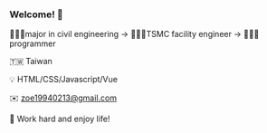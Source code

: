 ### Welcome! 👋

👩🏻‍🎓major in civil engineering → 👷🏻‍♀️TSMC facility engineer → 👩🏻‍💻programmer

🇹🇼 Taiwan

💡 HTML/CSS/Javascript/Vue

✉️ <a href="mailto:zoe19940213@gmail.com">zoe19940213@gmail.com</a>

💫 Work hard and enjoy life!
